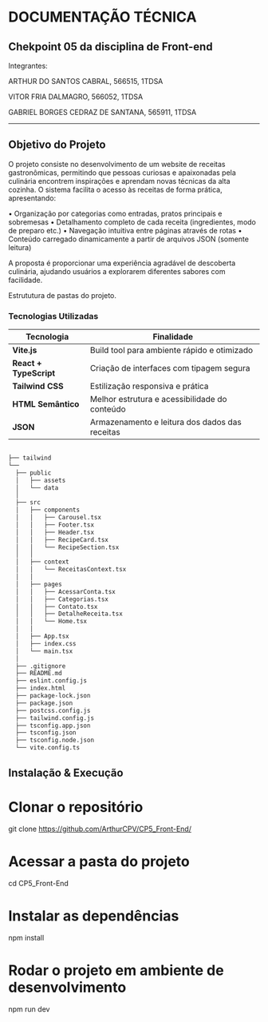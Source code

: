 # DOCUMENTAÇÃO TÉCNICA
## Chekpoint 05 da disciplina de Front-end

Integrantes:

ARTHUR DO SANTOS CABRAL, 566515, 1TDSA

VITOR FRIA DALMAGRO, 566052, 1TDSA

GABRIEL BORGES CEDRAZ DE SANTANA, 565911, 1TDSA

---

## Objetivo do Projeto

O projeto consiste no desenvolvimento de um website de receitas gastronômicas, permitindo que pessoas curiosas e apaixonadas pela culinária encontrem inspirações e aprendam novas técnicas da alta cozinha. O sistema facilita o acesso às receitas de forma prática, apresentando:

• Organização por categorias como entradas, pratos principais e sobremesas
• Detalhamento completo de cada receita (ingredientes, modo de preparo etc.)
• Navegação intuitiva entre páginas através de rotas
• Conteúdo carregado dinamicamente a partir de arquivos JSON (somente leitura)

A proposta é proporcionar uma experiência agradável de descoberta culinária, ajudando usuários a explorarem diferentes sabores com facilidade.

Estrututura de pastas do projeto.


### Tecnologias Utilizadas

| Tecnologia | Finalidade |
|----------|------------|
| **Vite.js** | Build tool para ambiente rápido e otimizado |
| **React + TypeScript** | Criação de interfaces com tipagem segura |
| **Tailwind CSS** | Estilização responsiva e prática |
| **HTML Semântico** | Melhor estrutura e acessibilidade do conteúdo |
| **JSON** | Armazenamento e leitura dos dados das receitas |

```md

├── tailwind
└──
  ├── public
  │   ├── assets
  │   └── data
  │
  ├── src
  │   ├── components
  │   │   ├── Carousel.tsx
  │   │   ├── Footer.tsx
  │   │   ├── Header.tsx
  │   │   ├── RecipeCard.tsx
  │   │   └── RecipeSection.tsx
  │   │
  │   ├── context
  │   │   └── ReceitasContext.tsx
  │   │
  │   ├── pages
  │   │   ├── AcessarConta.tsx
  │   │   ├── Categorias.tsx
  │   │   ├── Contato.tsx
  │   │   ├── DetalheReceita.tsx
  │   │   └── Home.tsx
  │   │
  │   ├── App.tsx
  │   ├── index.css
  │   └── main.tsx
  │
  ├── .gitignore
  ├── README.md
  ├── eslint.config.js
  ├── index.html
  ├── package-lock.json
  ├── package.json
  ├── postcss.config.js
  ├── tailwind.config.js
  ├── tsconfig.app.json
  ├── tsconfig.json
  ├── tsconfig.node.json
  └── vite.config.ts
```

## Instalação & Execução

# Clonar o repositório
git clone https://github.com/ArthurCPV/CP5_Front-End/

# Acessar a pasta do projeto
cd CP5_Front-End

# Instalar as dependências
npm install

# Rodar o projeto em ambiente de desenvolvimento
npm run dev



